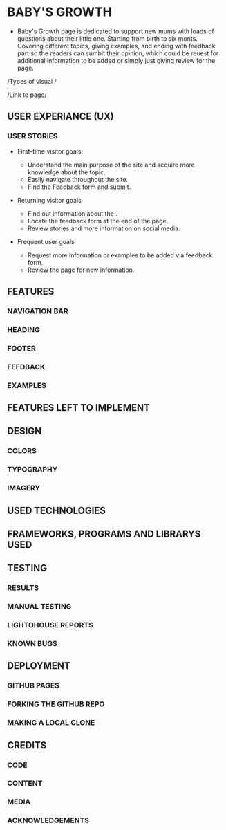 # BABY'S GROWTH 

* Baby's Growth page is dedicated to support new mums with loads of questions about their little one. 
Starting from birth to six monts. Covering different topics, giving examples, and ending with feedback part so the readers can sumbit their opinion, which could be reuest for additional information to be added or simply just giving review for the page. 
 
/Types of visual /

/Link to page/

## USER EXPERIANCE (UX)
### USER STORIES

 * First-time visitor goals
    * Understand the main purpose of the site and acquire more knowledge about the topic.
    * Easily navigate throughout the site.
    * Find the Feedback form and submit.
      
 * Returning visitor goals
    * Find out information about the  .
    * Locate the feedback form at the end of the page.
    * Review stories and more information on social media.

 * Frequent user goals
    * Request more information or examples to be added via feedback form. 
    * Review the page for new information.
      
   
## FEATURES
### NAVIGATION BAR
### HEADING
### FOOTER
### FEEDBACK 
### EXAMPLES

## FEATURES LEFT TO IMPLEMENT

## DESIGN
### COLORS
### TYPOGRAPHY
### IMAGERY




## USED TECHNOLOGIES

## FRAMEWORKS, PROGRAMS AND LIBRARYS USED 

## TESTING 

### RESULTS

### MANUAL TESTING

### LIGHTOHOUSE REPORTS 

### KNOWN BUGS

## DEPLOYMENT
### GITHUB PAGES
### FORKING THE GITHUB REPO
### MAKING A LOCAL CLONE

## CREDITS 
### CODE
### CONTENT
### MEDIA
### ACKNOWLEDGEMENTS































